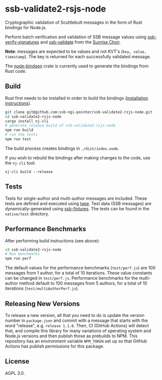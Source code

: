 # ssb-validate2-rsjs-node

Cryptographic validation of Scuttlebutt messages in the form of Rust bindings for Node.js.

Perform batch verification and validation of SSB message values using [ssb-verify-signatures](https://crates.io/crates/ssb-verify-signatures) and [ssb-validate](https://github.com/mycognosist/ssb-validate) from the [Sunrise Choir](https://github.com/sunrise-choir).

**Note**: messages are expected to be values and not KVT's (`key, value, timestamp`). The key is returned for each successfully validated message.

The [node-bindgen](https://github.com/infinyon/node-bindgen) crate is currently used to generate the bindings from Rust code.

## Build

Rust first needs to be installed in order to build the bindings ([installation instructions](https://rustup.rs/)).

```bash
git clone git@github.com:ssb-ngi-pointer/ssb-validate2-rsjs-node.git
cd ssb-validate2-rsjs-node
cargo install nj-cli
# generate release build of ssb-validate2-rsjs-node
npm run build
# run the tests
npm run test
```

The build process creates bindings in `./dist/index.node`.

If you wish to rebuild the bindings after making changes to the code, use the `nj-cli` tool:

`nj-cli build --release`

## Tests

Tests for single-author and multi-author messages are included. These tests are defined and executed using [tape](https://www.npmjs.com/package/tape). Test data (SSB messages) are dynamically-generated using [ssb-fixtures](https://github.com/ssb-ngi-pointer/ssb-fixtures). The tests can be found in the `native/test` directory.

## Performance Benchmarks

After performing build instructions (see above):

```bash
cd ssb-validate2-rsjs-node
# Run benchmarks
npm run perf
```

The default values for the performance benchmarks (`test/perf.js`) are 100 messages from 1 author, for a total of 10 iterations. These value constants can be changed in `test/perf.js`. Performance benchmarks for the multi-author method default to 100 messages from 5 authors, for a total of 10 iterations (`test/multiAuthorPerf.js`).

## Releasing New Versions

To release a new version, all that you need to do is update the version number in `package.json` and commit with a message that starts with the word "release", e.g. `release 1.1.0`. Then, CI (GitHub Actions) will detect that, and compile this library for many variations of operating system and Node.js versions and then publish those as prebuilds to NPM. This repository has an environment variable `NPM_TOKEN` set up so that GitHub Actions has publish permissions for this package.

## License

AGPL 3.0.
